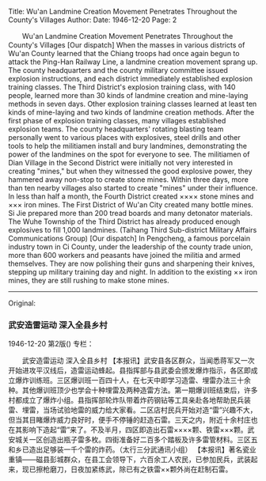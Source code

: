 Title: Wu'an Landmine Creation Movement Penetrates Throughout the County's Villages
Author:
Date: 1946-12-20
Page: 2

　　Wu'an Landmine Creation Movement Penetrates Throughout the County's Villages
    [Our dispatch] When the masses in various districts of Wu'an County learned that the Chiang troops had once again begun to attack the Ping-Han Railway Line, a landmine creation movement sprang up. The county headquarters and the county military committee issued explosion instructions, and each district immediately established explosion training classes. The Third District's explosion training class, with 140 people, learned more than 30 kinds of landmine creation and mine-laying methods in seven days. Other explosion training classes learned at least ten kinds of mine-laying and two kinds of landmine creation methods. After the first phase of explosion training classes, many villages established explosion teams. The county headquarters' rotating blasting team personally went to various places with explosives, steel drills and other tools to help the militiamen install and bury landmines, demonstrating the power of the landmines on the spot for everyone to see. The militiamen of Dian Village in the Second District were initially not very interested in creating "mines," but when they witnessed the good explosive power, they hammered away non-stop to create stone mines. Within three days, more than ten nearby villages also started to create "mines" under their influence. In less than half a month, the Fourth District created ×××× stone mines and ××× iron mines. The First District of Wu'an City created many bottle mines. Si Jie prepared more than 200 tread boards and many detonator materials. The Wuhe Township of the Third District has already produced enough explosives to fill 1,000 landmines. (Taihang Third Sub-district Military Affairs Communications Group)
    [Our dispatch] In Pengcheng, a famous porcelain industry town in Ci County, under the leadership of the county trade union, more than 600 workers and peasants have joined the militia and armed themselves. They are now polishing their guns and sharpening their knives, stepping up military training day and night. In addition to the existing ×× iron mines, they are still rushing to make stone mines.



<hr /> 

Original: 


### 武安造雷运动  深入全县乡村

1946-12-20
第2版()
专栏：

　　武安造雷运动  深入全县乡村
    【本报讯】武安县各区群众，当闻悉蒋军又一次开始进攻平汉线后，造雷运动蜂起。县指挥部与县武委会颁发爆炸指示，各区即成立爆炸训练班。三区爆训班一百四十人，在七天中即学习造雷、埋雷办法三十余种。其他爆训班顶少也学会十种埋雷及两种造雷方法。第一期爆训班结束后，许多村都成立了爆炸小组。县指挥部轮炸队带着炸药钢钻等工具亲赴各地帮助民兵装雷、埋雷，当场试验地雷的威力给大家看。二区店村民兵开始对造“雷”兴趣不大，但当其目睹爆炸威力良好时，便手不停锤的赶造石雷。三天之内，附近十余村庄也在其影响下造起“雷”来了。不及半月，四区即造出石雷××××颗、铁雷×××颗。武安城关一区创造出瓶子雷多枚。四街准备好二百多个踏板及许多雷管材料。三区五和乡已造出足够装一千个雷的炸药。（太行三分武通讯小组）
    【本报讯】著名瓷业重镇——磁县彭城群众，在县工会领导下，六百余工人农民，已参加民兵，武装起来，现已擦枪磨刀，日夜加紧练武，除已有之铁雷××颗外尚在赶制石雷。
